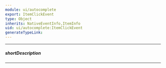 ```yaml
---
module: ui/autocomplete
export: ItemClickEvent
type: Object
inherits: NativeEventInfo,ItemInfo
uid: ui/autocomplete:ItemClickEvent
generateTypeLink: 
---
```

---
##### shortDescription
<!-- Description goes here -->

---
<!-- Description goes here -->